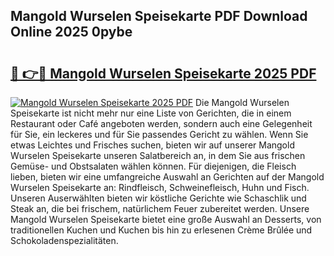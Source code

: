 ## Mangold Wurselen Speisekarte PDF Download Online 2025 0pybe

# <h2><a href="http://gc8dyev.nevu.top/?p=Mangold+Wurselen+Speisekarte">🔗 👉🔴 Mangold Wurselen Speisekarte 2025 PDF</a></h2>

[![Mangold Wurselen Speisekarte 2025 PDF](https://i.imgur.com/dBaPXMq.png)](http://gc8dyev.nevu.top/?p=Mangold+Wurselen+Speisekarte)
Die Mangold Wurselen Speisekarte ist nicht mehr nur eine Liste von Gerichten, die in einem Restaurant oder Café angeboten werden, sondern auch eine Gelegenheit für Sie, ein leckeres und für Sie passendes Gericht zu wählen. Wenn Sie etwas Leichtes und Frisches suchen, bieten wir auf unserer Mangold Wurselen Speisekarte unseren Salatbereich an, in dem Sie aus frischen Gemüse- und Obstsalaten wählen können. Für diejenigen, die Fleisch lieben, bieten wir eine umfangreiche Auswahl an Gerichten auf der Mangold Wurselen Speisekarte an: Rindfleisch, Schweinefleisch, Huhn und Fisch. Unseren Auserwählten bieten wir köstliche Gerichte wie Schaschlik und Steak an, die bei frischem, natürlichem Feuer zubereitet werden. Unsere Mangold Wurselen Speisekarte bietet eine große Auswahl an Desserts, von traditionellen Kuchen und Kuchen bis hin zu erlesenen Crème Brûlée und Schokoladenspezialitäten.
